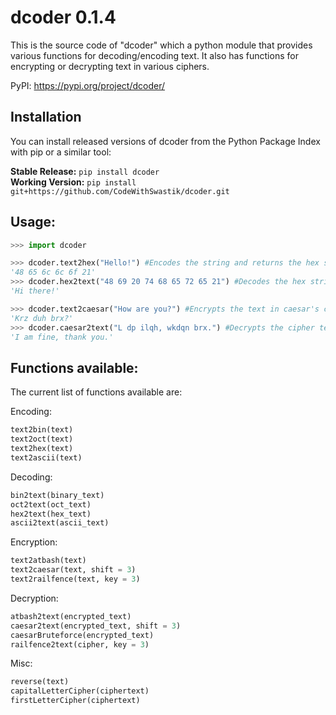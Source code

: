# dcoder 0.1.4
This is the source code of "dcoder" which a python module that provides various functions for decoding/encoding text. It also has functions for encrypting or decrypting text in various ciphers.

PyPI: https://pypi.org/project/dcoder/


## Installation

You can install released versions of dcoder from the Python Package Index with pip or a similar tool:


**Stable Release:** `pip install dcoder`<br>
**Working Version:** `pip install git+https://github.com/CodeWithSwastik/dcoder.git`


## Usage:
```python
>>> import dcoder

>>> dcoder.text2hex("Hello!") #Encodes the string and returns the hex string
'48 65 6c 6c 6f 21'
>>> dcoder.hex2text("48 69 20 74 68 65 72 65 21") #Decodes the hex string and returns the plain text
'Hi there!'

>>> dcoder.text2caesar("How are you?") #Encrypts the text in caesar's cipher and returns it
'Krz duh brx?'
>>> dcoder.caesar2text("L dp ilqh, wkdqn brx.") #Decrypts the cipher text and returns the decrypted text
'I am fine, thank you.'
```



## Functions available:

The current list of functions available are:
    
Encoding: 
```python
text2bin(text)
text2oct(text)
text2hex(text)
text2ascii(text)
 ```
Decoding:
 ```python
bin2text(binary_text)
oct2text(oct_text)
hex2text(hex_text)
ascii2text(ascii_text)
```
Encryption:
 ```python
text2atbash(text)
text2caesar(text, shift = 3)
text2railfence(text, key = 3)
```
Decryption:
 ```python
atbash2text(encrypted_text)
caesar2text(encrypted_text, shift = 3)
caesarBruteforce(encrypted_text)
railfence2text(cipher, key = 3)
```

Misc:
```python
reverse(text)
capitalLetterCipher(ciphertext)
firstLetterCipher(ciphertext)
```
    
